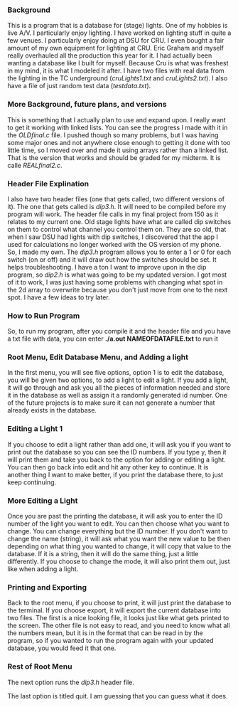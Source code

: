### Background
This is a program that is a database for (stage) lights. One of my hobbies is live A/V. I particularly enjoy lighting. I have worked on lighting stuff in quite a few venues. I particularly enjoy doing at DSU for CRU. I even bought a fair amount of my own equipment for lighting at CRU. Eric Graham and myself really overhauled all the production this year for it. I had actually been wanting a database like I built for myself. Because Cru is what was freshest in my mind, it is what I modeled it after. I have two files with real data from the lighting in the TC underground (*cruLights1.txt* and *cruLights2.txt*). I also have a file of just random test data (*testdata.txt*).

### More Background, future plans, and versions
This is something that I actually plan to use and expand upon. I really want to get it working with linked lists. You can see the progress I made with it in the *OLDfinal.c* file. I pushed though so many problems, but I was having some major ones and not anywhere close enough to getting it done with too little time, so I moved over and made it using arrays rather than a linked list. That is the version that works and should be graded for my midterm. It is calle *REALfinal2.c*. 

### Header File Explination
I also have two header files (one that gets called, two different versions of it). The one that gets called is *dip3.h*. It will need to be compiled before my program will work. The header file calls in my final project from 150 as it relates to my current one. Old stage lights have what are called dip switches on them to control what channel you control them on. They are so old, that when I saw DSU had lights with dip switches, I discovered that the app I used for calculations no longer worked with the OS version of my phone. So, I made my own. The *dip3.h* program allows you to enter a 1 or 0 for each switch (on or off) and it will draw out how the switches should be set. It helps troubleshooting. I have a ton I want to improve upon in the dip program, so *dip2.h* is what was going to be my updated version. I got most of it to work, I was just having some problems with changing what spot in the 2d array to overwrite because you don't just move from one to the next spot. I have a few ideas to try later. 

### How to Run Program
So, to run my program, after you compile it and the header file and you have a txt file with data, you can enter **./a.out NAMEOFDATAFILE.txt** to run it

### Root Menu, Edit Database Menu, and Adding a light
In the first menu, you will see five options, option 1 is to edit the database, you will be given two options, to add a light to edit a light. If you add a light, it will go through and ask you all the pieces of information needed and store it in the database as well as assign it a randomly generated id number. One of the future projects is to make sure it can not generate a number that already exists in the database. 

### Editing a Light 1
If you choose to edit a light rather than add one, it will ask you if you want to print out the database so you can see the ID numbers. If you type y, then it will print them and take you back to the option for adding or editing a light. You can then go back into edit and hit any other key to continue. It is another thing I want to make better, if you print the database there, to just keep continuing. 

### More Editing a Light
Once you are past the printing the database, it will ask you to enter the ID number of the light you want to edit. You can then choose what you want to change. You can change everything but the ID number. If you don't want to change the name (string), it will ask what you want the new value to be then depending on what thing you wanted to change, it will copy that value to the database. If it is a string, then it will do the same thing, just a little differently. If you choose to change the mode, it will also print them out, just like when adding a light.

### Printing and Exporting
Back to the root menu, if you choose to print, it will just print the database to the terminal. If you choose export, it will export the current database into two files. The first is a nice looking file, it looks just like what gets printed to the screen. The other file is not easy to read, and you need to know what all the numbers mean, but it is in the format that can be read in by the program, so if you wanted to run the program again with your updated database, you would feed it that one. 

### Rest of Root Menu
The next option runs the *dip3.h* header file. 

The last option is titled quit. I am guessing that you can guess what it does.
